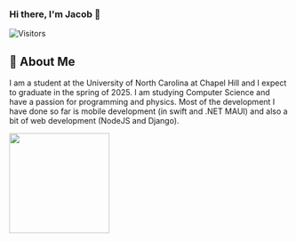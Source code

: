 ### Hi there, I'm Jacob 👋

![Visitors](https://api.visitorbadge.io/api/visitors?path=https%3A%2F%2Fgithub.com%2Fjacbro2021%2Fjacbro2021&label=Visitors&labelColor=%23d9e3f0&countColor=%232ccce4)

## 👤 About Me

I am a student at the University of North Carolina at Chapel Hill and I expect to graduate in the spring of 2025. I am studying Computer Science and have a passion for programming and physics. Most of the development I have done so far is mobile development (in swift and .NET MAUI) and also a bit of web development (NodeJS and Django).

<img height="180em" src="https://github-readme-stats.vercel.app/api?username=jacbro2021&show_icons=true&hide_border=true&&count_private=true&include_all_commits=true" />

<!--
**jacbro2021/jacbro2021** is a ✨ _special_ ✨ repository because its `README.md` (this file) appears on your GitHub profile.

Here are some ideas to get you started:

- 🔭 I’m currently working on ...
- 🌱 I’m currently learning ...
- 👯 I’m looking to collaborate on ...
- 🤔 I’m looking for help with ...
- 💬 Ask me about ...
- 📫 How to reach me: ...
- 😄 Pronouns: ...
- ⚡ Fun fact: ...
-->
